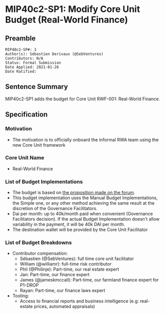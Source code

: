 # MIP40c2-SP1: Modify Core Unit Budget (Real-World Finance)

## Preamble

```
MIP40c2-SP#: 1
Author(s): Sébastien Derivaux (@SebVentures)
Contributors: N/A
Status: Formal Submission
Date Applied: 2021-01-26
Date Ratified:
```

## Sentence Summary
MIP40c2-SP1 adds the budget for Core Unit RWF-001: Real-World Finance.

## Specification

### Motivation

* The motivation is to officially onboard the informal RWA team using the new Core Unit framework

### Core Unit Name

* Real-World Finance

### List of Budget Implementations

* The budget is based on [the proposition made on the forum](https://forum.makerdao.com/t/team-funding-experiment-rwa-objectives-and-cost-structure/5954).
* This budget implementation uses the Manual Budget Implementations, the Simple one, or any other method achieving the same result at the discretion of the Governance Facilitators.
* Dai per month: up to 40k/month paid when convenient (Governance Facilitators decision). If the actual Budget Implementation doesn't allow variability in the payment, it will be 40k DAI per month.
* The destination wallet will be provided by the Core Unit Facilitator

### List of Budget Breakdowns

* Contributor compensation:
  * Sébastien (@SebVentures): full time core unit facilitator
  * William (@williamr): full-time risk contributor
  * Phil (@Philinje): Part-time, our real estate expert
  * Jan: Part-time, our finance expert
  * James (@jameskmccall): Part-time, our farmland finance expert for P1-DROP
  * Rayan: Part-time, our finance laws expert
* Tooling:
  * Access to financial reports and business intelligence (e.g: real-estate prices, automated appraisals)